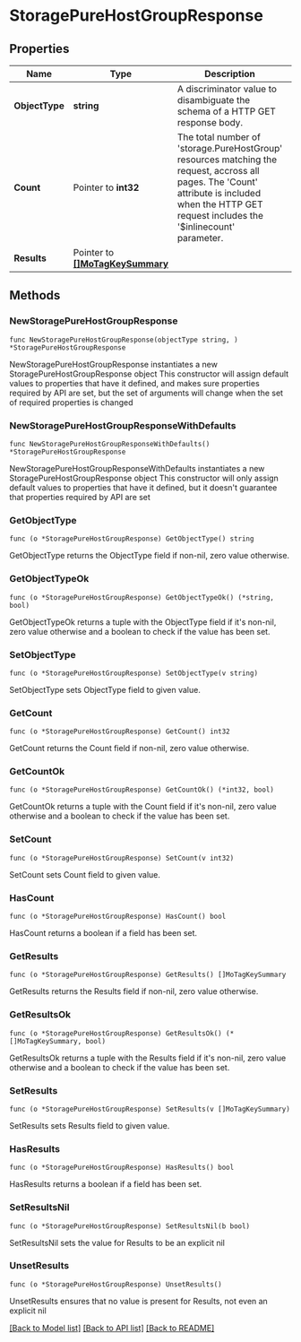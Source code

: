 # StoragePureHostGroupResponse

## Properties

Name | Type | Description | Notes
------------ | ------------- | ------------- | -------------
**ObjectType** | **string** | A discriminator value to disambiguate the schema of a HTTP GET response body. | 
**Count** | Pointer to **int32** | The total number of &#39;storage.PureHostGroup&#39; resources matching the request, accross all pages. The &#39;Count&#39; attribute is included when the HTTP GET request includes the &#39;$inlinecount&#39; parameter. | [optional] 
**Results** | Pointer to [**[]MoTagKeySummary**](mo.TagKeySummary.md) |  | [optional] 

## Methods

### NewStoragePureHostGroupResponse

`func NewStoragePureHostGroupResponse(objectType string, ) *StoragePureHostGroupResponse`

NewStoragePureHostGroupResponse instantiates a new StoragePureHostGroupResponse object
This constructor will assign default values to properties that have it defined,
and makes sure properties required by API are set, but the set of arguments
will change when the set of required properties is changed

### NewStoragePureHostGroupResponseWithDefaults

`func NewStoragePureHostGroupResponseWithDefaults() *StoragePureHostGroupResponse`

NewStoragePureHostGroupResponseWithDefaults instantiates a new StoragePureHostGroupResponse object
This constructor will only assign default values to properties that have it defined,
but it doesn't guarantee that properties required by API are set

### GetObjectType

`func (o *StoragePureHostGroupResponse) GetObjectType() string`

GetObjectType returns the ObjectType field if non-nil, zero value otherwise.

### GetObjectTypeOk

`func (o *StoragePureHostGroupResponse) GetObjectTypeOk() (*string, bool)`

GetObjectTypeOk returns a tuple with the ObjectType field if it's non-nil, zero value otherwise
and a boolean to check if the value has been set.

### SetObjectType

`func (o *StoragePureHostGroupResponse) SetObjectType(v string)`

SetObjectType sets ObjectType field to given value.


### GetCount

`func (o *StoragePureHostGroupResponse) GetCount() int32`

GetCount returns the Count field if non-nil, zero value otherwise.

### GetCountOk

`func (o *StoragePureHostGroupResponse) GetCountOk() (*int32, bool)`

GetCountOk returns a tuple with the Count field if it's non-nil, zero value otherwise
and a boolean to check if the value has been set.

### SetCount

`func (o *StoragePureHostGroupResponse) SetCount(v int32)`

SetCount sets Count field to given value.

### HasCount

`func (o *StoragePureHostGroupResponse) HasCount() bool`

HasCount returns a boolean if a field has been set.

### GetResults

`func (o *StoragePureHostGroupResponse) GetResults() []MoTagKeySummary`

GetResults returns the Results field if non-nil, zero value otherwise.

### GetResultsOk

`func (o *StoragePureHostGroupResponse) GetResultsOk() (*[]MoTagKeySummary, bool)`

GetResultsOk returns a tuple with the Results field if it's non-nil, zero value otherwise
and a boolean to check if the value has been set.

### SetResults

`func (o *StoragePureHostGroupResponse) SetResults(v []MoTagKeySummary)`

SetResults sets Results field to given value.

### HasResults

`func (o *StoragePureHostGroupResponse) HasResults() bool`

HasResults returns a boolean if a field has been set.

### SetResultsNil

`func (o *StoragePureHostGroupResponse) SetResultsNil(b bool)`

 SetResultsNil sets the value for Results to be an explicit nil

### UnsetResults
`func (o *StoragePureHostGroupResponse) UnsetResults()`

UnsetResults ensures that no value is present for Results, not even an explicit nil

[[Back to Model list]](../README.md#documentation-for-models) [[Back to API list]](../README.md#documentation-for-api-endpoints) [[Back to README]](../README.md)


